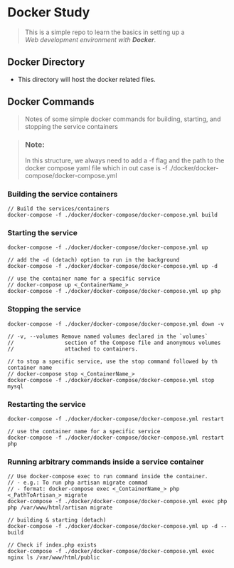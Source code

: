# Docker Study
> This is a simple repo to learn the basics in setting up a  
> *Web development environment with __Docker__*.
> 
## Docker Directory
- This directory will host the docker related files.

## Docker Commands
> Notes of some simple docker commands for building, starting, and stopping the service containers

> ### Note:
> In this structure, we always need to add a -f flag and the path to the docker compose yaml file
> which in out case is -f ./docker/docker-compose/docker-compose.yml

### Building the service containers
```
// Build the services/containers
docker-compose -f ./docker/docker-compose/docker-compose.yml build
```

### Starting the service
```
docker-compose -f ./docker/docker-compose/docker-compose.yml up

// add the -d (detach) option to run in the background
docker-compose -f ./docker/docker-compose/docker-compose.yml up -d

// use the container name for a specific service  
// docker-compose up <_ContainerName_>
docker-compose -f ./docker/docker-compose/docker-compose.yml up php
```

### Stopping the service
```
docker-compose -f ./docker/docker-compose/docker-compose.yml down -v

// -v, --volumes Remove named volumes declared in the `volumes`
//                section of the Compose file and anonymous volumes
//                attached to containers.

// to stop a specific service, use the stop command followed by th container name  
// docker-compose stop <_ContainerName_>
docker-compose -f ./docker/docker-compose/docker-compose.yml stop mysql
```

### Restarting the service
```
docker-compose -f ./docker/docker-compose/docker-compose.yml restart

// use the container name for a specific service
docker-compose -f ./docker/docker-compose/docker-compose.yml restart php
```

### Running arbitrary commands inside a service container
```
// Use docker-compose exec to run command inside the container.
// - e.g.: To run php artisan migrate commad 
// - format: docker-compose exec <_ContainerName_> php <_PathToArtisan_> migrate
docker-compose -f ./docker/docker-compose/docker-compose.yml exec php php /var/www/html/artisan migrate
```

```
// building & starting (detach)
docker-compose -f ./docker/docker-compose/docker-compose.yml up -d --build

// Check if index.php exists
docker-compose -f ./docker/docker-compose/docker-compose.yml exec nginx ls /var/www/html/public
```